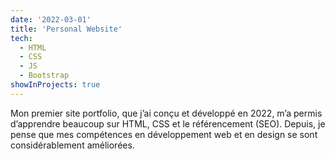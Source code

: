 ```yaml
---
date: '2022-03-01'
title: 'Personal Website'
tech:
  - HTML
  - CSS
  - JS
  - Bootstrap
showInProjects: true
---
```


Mon premier site portfolio, que j’ai conçu et développé en 2022, m’a permis d’apprendre beaucoup sur HTML, CSS et le référencement (SEO). Depuis, je pense que mes compétences en développement web et en design se sont considérablement améliorées.
